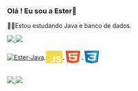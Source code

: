 ### Olá ! Eu sou a Ester👋

👩‍💻Estou estudando Java e banco de dados.

<div>
    <a href="https://beacons.ai/estercarvalhovar">
    <img height="178em" src="https://github-readme-stats.vercel.app/api?username=estercarvalhovar&show_icons=true&theme=dark&include_all_commits=true&count_private=true"/> 
    <img height="170em" src="https://github-readme-stats.vercel.app/api/top-langs/?username=estercarvalhovar&layout=compact&langs_count=16&theme=dark"/>
</div>

<div style="display: inline_block"><br>
  <img align="center" alt="Ester-Java" height="30" width="40" img src="https://cdn.jsdelivr.net/gh/devicons/devicon/icons/java/java-original.svg" />
  <img align="center" alt="Ester-JS" height="30" width="40" src="https://raw.githubusercontent.com/devicons/devicon/master/icons/javascript/javascript-plain.svg">
  <img align="center" alt="Ester-HTML" height="30" width="40" src="https://raw.githubusercontent.com/devicons/devicon/master/icons/html5/html5-original.svg">
  <img align="center" alt="Ester-CSS" height="30" width="40" src="https://raw.githubusercontent.com/devicons/devicon/master/icons/css3/css3-original.svg">      
 </div>

  ##

<div>
   <a href= "https://www.linkedin.com/in/g-c-9234ba270/" target="_blank"><img src="https://img.shields.io/badge/-LinkedIn-%230077B5?style=for-the-badge&logo=linkedin&logoColor=white" target="_blank">
   <a href= "https://mail.google.com/mail/u/0/?tab=rm&ogbl#inbox" target="_blank"><img src="https://img.shields.io/badge/Gmail-D14836?style=for-the-badge&logo=gmail&logoColor=white" target="_blank">
  </div>



